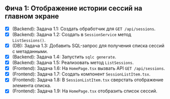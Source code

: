 ## Фича 1: Отображение истории сессий на главном экране
- [x] (Backend): Задача 1.1: Создать обработчик для `GET /api/sessions`.
- [x] (Backend): Задача 1.2: Создать в `SessionService` метод `ListSessions()`.
- [x] (DB): Задача 1.3: Добавить SQL-запрос для получения списка сессий с метаданными.
- [x] (Backend): Задача 1.4: Запустить `sqlc generate`.
- [x] (Backend): Задача 1.5: Реализовать метод `ListSessions`.
- [x] (Frontend): Задача 1.6: На `HomePage.tsx` вызвать API `GET /api/sessions`.
- [x] (Frontend): Задача 1.7: Создать компонент `SessionListItem.tsx`.
- [x] (Frontend): Задача 1.8: В `SessionListItem.tsx` сверстать отображение элемента списка.
- [x] (Frontend): Задача 1.9: На `HomePage.tsx` отобразить список сессий.